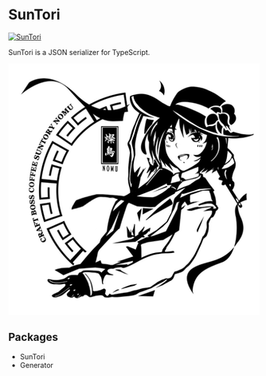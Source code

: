 # SunTori

[![SunTori](https://github.com/LancerComet/SunTori/workflows/Test/badge.svg)](https://github.com/LancerComet/SunTori/actions)

SunTori is a JSON serializer for TypeScript.

![SunTori](https://raw.githubusercontent.com/LancerComet/SunTori/master/suntori.png)

## Packages

 - SunTori
 - Generator
